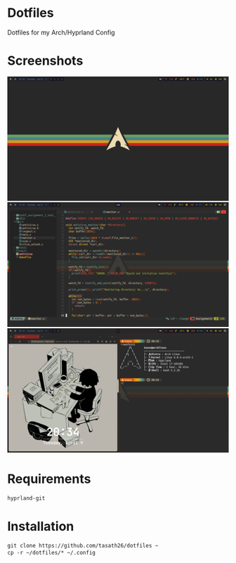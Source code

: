 # Dotfiles
Dotfiles for my Arch/Hyprland Config

# Screenshots
![Example Image](screenshots/screenshot0.png)
![Example Image](screenshots/screenshot2.png)
![Example Image](screenshots/screenshot3.png)

# Requirements 
```
hyprland-git 
```
# Installation
```
git clone https://github.com/tasath26/dotfiles ~
cp -r ~/dotfiles/* ~/.config
```
